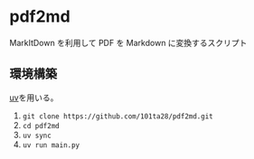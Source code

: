 # pdf2md

MarkItDown を利用して PDF を Markdown に変換するスクリプト

## 環境構築

[uv](https://docs.astral.sh/uv/)を用いる。

1. `git clone https://github.com/101ta28/pdf2md.git`
2. `cd pdf2md`
3. `uv sync`
4. `uv run main.py`
